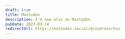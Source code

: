 ```yaml
---
draft: true
title: Mastodon
description: I'm now also on Mastodon.
pubDate: 2023-03-14
redirectUrl: https://mastodon.social/@sindresorhus
---
```

